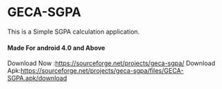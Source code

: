 # GECA-SGPA
This is a Simple SGPA calculation application.
#### Made For android 4.0 and Above
Download Now :https://sourceforge.net/projects/geca-sgpa/
Download Apk:https://sourceforge.net/projects/geca-sgpa/files/GECA-SGPA.apk/download
